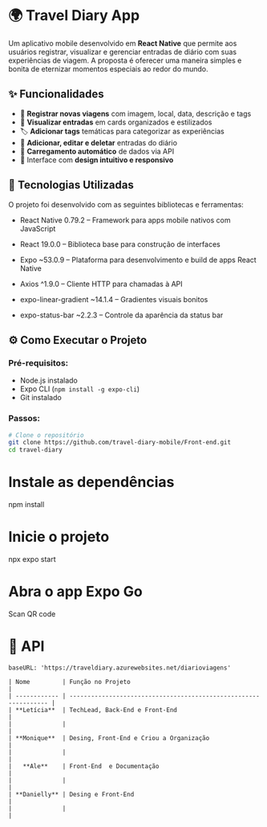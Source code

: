 # 🌍 Travel Diary App

Um aplicativo mobile desenvolvido em **React Native** que permite aos usuários registrar, visualizar e gerenciar entradas de diário com suas experiências de viagem. A proposta é oferecer uma maneira simples e bonita de eternizar momentos especiais ao redor do mundo.



## ✨ Funcionalidades

- 📸 **Registrar novas viagens** com imagem, local, data, descrição e tags  
- 📖 **Visualizar entradas** em cards organizados e estilizados  
- 🏷️ **Adicionar tags** temáticas para categorizar as experiências  
- 📝 **Adicionar, editar e deletar** entradas do diário  
- 🔄 **Carregamento automático** de dados via API  
- 🎨 Interface com **design intuitivo e responsivo**




## 📱 Tecnologias Utilizadas

O projeto foi desenvolvido com as seguintes bibliotecas e ferramentas:

- React Native 0.79.2 – Framework para apps mobile nativos com JavaScript

- React 19.0.0 – Biblioteca base para construção de interfaces

- Expo ~53.0.9 – Plataforma para desenvolvimento e build de apps React Native

- Axios ^1.9.0 – Cliente HTTP para chamadas à API

- expo-linear-gradient ~14.1.4 – Gradientes visuais bonitos

- expo-status-bar ~2.2.3 – Controle da aparência da status bar


## ⚙️ Como Executar o Projeto

### Pré-requisitos:

- Node.js instalado  
- Expo CLI (`npm install -g expo-cli`)  
- Git instalado

### Passos:

```bash
# Clone o repositório
git clone https://github.com/travel-diary-mobile/Front-end.git
cd travel-diary

```

# Instale as dependências
npm install

# Inicie o projeto
npx expo start

# Abra o app Expo Go
Scan QR code



# 🔗 API
```
baseURL: 'https://traveldiary.azurewebsites.net/diarioviagens'
```
```
| Nome         | Função no Projeto                                                |
| ------------ | ---------------------------------------------------------------- |
| **Letícia**  | TechLead, Back-End e Front-End                                   |
|              |                                                                  |
| **Monique**  | Desing, Front-End e Criou a Organização                          |
|              |                                                                  |
|   **Ale**    | Front-End  e Documentação                                        |
|              |                                                                  |
| **Danielly** | Desing e Front-End                                               |
|              |                                                                  |

```

